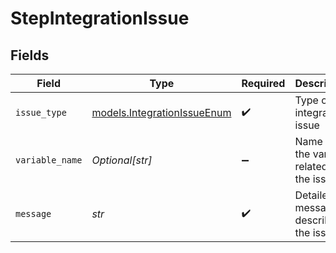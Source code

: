 # StepIntegrationIssue


## Fields

| Field                                                            | Type                                                             | Required                                                         | Description                                                      |
| ---------------------------------------------------------------- | ---------------------------------------------------------------- | ---------------------------------------------------------------- | ---------------------------------------------------------------- |
| `issue_type`                                                     | [models.IntegrationIssueEnum](../models/integrationissueenum.md) | :heavy_check_mark:                                               | Type of integration issue                                        |
| `variable_name`                                                  | *Optional[str]*                                                  | :heavy_minus_sign:                                               | Name of the variable related to the issue                        |
| `message`                                                        | *str*                                                            | :heavy_check_mark:                                               | Detailed message describing the issue                            |